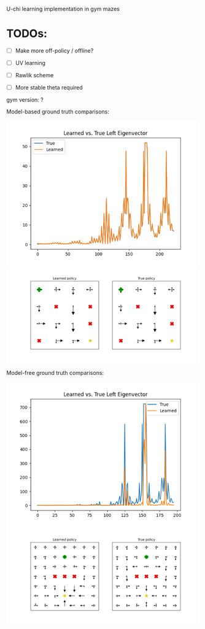 U-chi learning implementation in gym mazes

# TODOs:
- [ ] Make more off-policy / offline?
- [ ] UV learning
- [ ] Rawlik scheme
- [ ] More stable theta required


gym version: ?

Model-based ground truth comparisons:

![eigvec](figures/left_eigenvector_MB.png)
![policy](figures/policy_MB.png)

Model-free ground truth comparisons:

![eigvec][eigvec_figure]
![policy][policy_figure]

[policy_figure]: figures/policy_MF.png
[eigvec_figure]: figures/left_eigenvector_MF.png